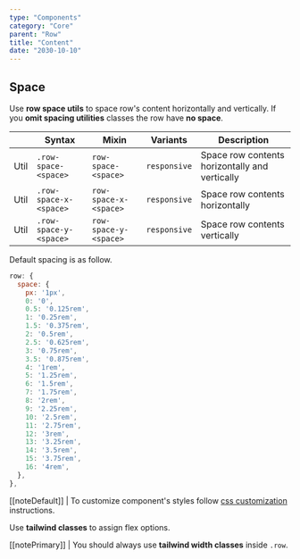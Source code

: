 ```yaml
---
type: "Components"
category: "Core"
parent: "Row"
title: "Content"
date: "2030-10-10"
---
```


## Space

Use **row space utils** to space row's content horizontally and vertically. If you **omit spacing utilities** classes the row have **no space**. 

<div class="table-scroll">

|                      | Syntax                          | Mixin            | Variants               | Description                   |
| ----------------------- | ---------------------------- | -----------------| ----------------------------- |----------------------------- |
| Util                  | `.row-space-<space>`       | `row-space-<space>`                | `responsive`                | Space row contents horizontally and vertically            |
| Util                  | `.row-space-x-<space>`       | `row-space-x-<space>`                | `responsive`                | Space row contents horizontally            |
| Util                  | `.row-space-y-<space>`       | `row-space-y-<space>`                | `responsive`                | Space row contents vertically            |

</div>

Default spacing is as follow.

```jsx
row: {
  space: {
    px: '1px',
    0: '0',
    0.5: '0.125rem',
    1: '0.25rem',
    1.5: '0.375rem',
    2: '0.5rem',
    2.5: '0.625rem',
    3: '0.75rem',
    3.5: '0.875rem',
    4: '1rem',
    5: '1.25rem',
    6: '1.5rem',
    7: '1.75rem',
    8: '2rem',
    9: '2.25rem',
    10: '2.5rem',
    11: '2.75rem',
    12: '3rem',
    13: '3.25rem',
    14: '3.5rem',
    15: '3.75rem',
    16: '4rem',
  },
},
```

[[noteDefault]]
| To customize component's styles follow [css customization](/introduction/getting-started/setup#css-customization) instructions.

Use **tailwind classes** to assign flex options.

[[notePrimary]]
| You should always use **tailwind width classes** inside `.row`.

<demo>
  <demovanilla src="vanilla/components/core/row/space-1">
  </demovanilla>
  <demovanilla src="vanilla/components/core/row/space-2">
  </demovanilla>
  <demovanilla src="vanilla/components/core/row/space-3">
  </demovanilla>
</demo>
